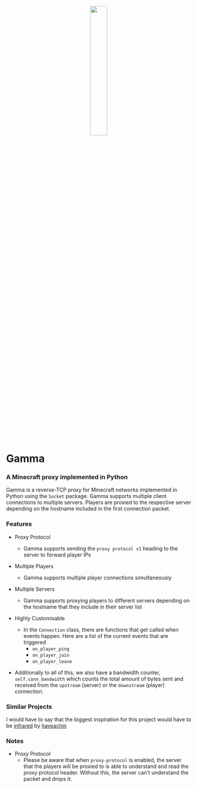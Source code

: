 <p align="center" width="100%">
    <img width="30%" src="https://i.ibb.co/8K4c6Mc/ezgif-2-b1c4d759f1.png">
</p>

# Gamma
### A Minecraft proxy implemented in Python

Gamma is a reverse-TCP proxy for Minecraft networks implemented in Python using the `Socket` package. Gamma supports multiple client connections to multiple servers. Players are proxied to the respective server depending on the hostname included in the first connection packet.

### Features
- Proxy Protocol
  - Gamma supports sending the `proxy protocol v1` heading to the server to forward player IPs
- Multiple Players
  - Gamma supports multiple player connections simultaneously
- Multiple Servers
  - Gamma supports proxying players to different servers depending on the hostname that they include in their server list
- Highly Customisable
  - In the `Connection` class, there are functions that get called when events happen. Here are a list of the current events that are triggered
    - `on_player_ping`
    - `on_player_join`
    - `on_player_leave`

- Additionally to all of this, we also have a bandwidth counter, `self.conn_bandwidth` which counts the total amount of bytes sent and received from the `upstream` (server) or the `downstream` (player) connection. 



### Similar Projects
I would have to say that the biggest inspiration for this project would have to be [infrared](https://github.com/haveachin/infrared) by [haveachin](https://github.com/haveachin)

### Notes
- Proxy Protocol
  - Please be aware that when `proxy-protocol` is enabled, the server that the players will be proxied to is able to understand and read the proxy protocol header. Without this, the server can't understand the packet and drops it.
